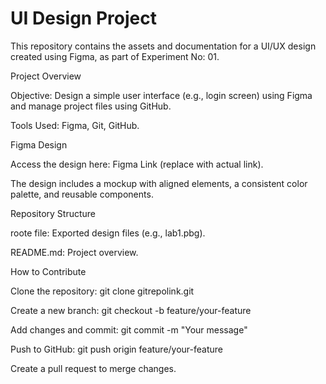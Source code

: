  # UI Design Project

This repository contains the assets and documentation for a UI/UX design created using Figma, as part of Experiment No: 01.

Project Overview





Objective: Design a simple user interface (e.g., login screen) using Figma and manage project files using GitHub.



Tools Used: Figma, Git, GitHub.

Figma Design





Access the design here: Figma Link (replace with actual link).



The design includes a mockup with aligned elements, a consistent color palette, and reusable components.

Repository Structure





roote file: Exported design files (e.g., lab1.pbg).



README.md: Project overview.

How to Contribute





Clone the repository: git clone gitrepolink.git



Create a new branch: git checkout -b feature/your-feature



Add changes and commit: git commit -m "Your message"



Push to GitHub: git push origin feature/your-feature



Create a pull request to merge changes.